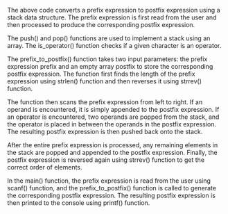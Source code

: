 The above code converts a prefix expression to postfix expression using a stack data structure. The prefix expression is first read from the user and then processed to produce the corresponding postfix expression.

The push() and pop() functions are used to implement a stack using an array. The is_operator() function checks if a given character is an operator.

The prefix_to_postfix() function takes two input parameters: the prefix expression prefix and an empty array postfix to store the corresponding postfix expression. The function first finds the length of the prefix expression using strlen() function and then reverses it using strrev() function.

The function then scans the prefix expression from left to right. If an operand is encountered, it is simply appended to the postfix expression. If an operator is encountered, two operands are popped from the stack, and the operator is placed in between the operands in the postfix expression. The resulting postfix expression is then pushed back onto the stack.

After the entire prefix expression is processed, any remaining elements in the stack are popped and appended to the postfix expression. Finally, the postfix expression is reversed again using strrev() function to get the correct order of elements.

In the main() function, the prefix expression is read from the user using scanf() function, and the prefix_to_postfix() function is called to generate the corresponding postfix expression. The resulting postfix expression is then printed to the console using printf() function.